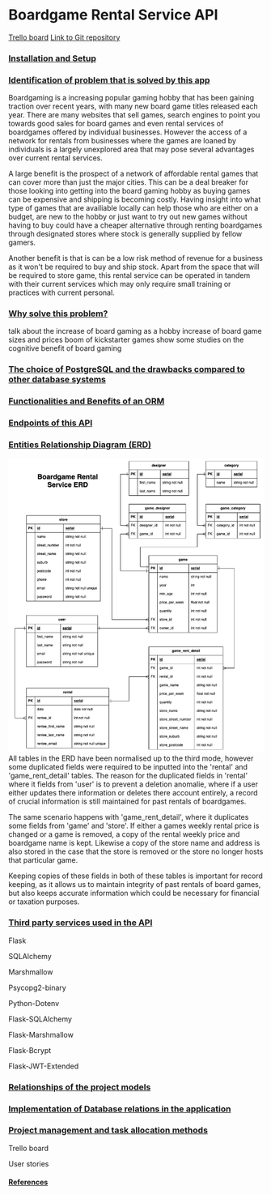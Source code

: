 # Boardgame Rental Service API

[Trello board](https://trello.com/b/azoCqVE1/boardgame-rental-service-api)
[Link to Git repository](https://github.com/jophc1/JoshuaPhillips_T2A2)

### <u>Installation and Setup</u>

### <u>Identification of problem that is solved by this app</u>

Boardgaming is a increasing popular gaming hobby that has been gaining traction over recent years, with many new board game titles released each year. There are many websites that sell games, search engines to point you towards good sales for board games and even rental services of boardgames offered by individual businesses. However the access of a network for rentals from businesses where the games are loaned by individuals is a largely unexplored area that may pose several advantages over current rental services.   

A large benefit is the prospect of a network of affordable rental games that can cover more than just the major cities. This can be a deal breaker for those looking into getting into the board gaming hobby as buying games can be expensive and shipping is becoming costly. Having insight into what type of games that are availiable locally can help those who are either on a budget, are new to the hobby or just want to try out new games without having to buy could have a cheaper alternative through renting boardgames through designated stores where stock is generally supplied by fellow gamers.   

Another benefit is that is can be a low risk method of revenue for a business as it won't be required to buy and ship stock. Apart from the space that will be required to store game, this rental service can be operated in tandem with their current services which may only require small training or practices with current personal.  

### <u>Why solve this problem?</u>

talk about the increase of board gaming as a hobby
increase of board game sizes and prices
boom of kickstarter games
show some studies on the cognitive benefit of board gaming

### <u>The choice of PostgreSQL and the drawbacks compared to other database systems</u>

### <u>Functionalities and Benefits of an ORM</u>

### <u>Endpoints of this API</u>

### <u>Entities Relationship Diagram (ERD)</u>

![ERD of boardgame rental service database](/docs/erd_t2a2.png)
All tables in the ERD have been normalised up to the third mode, however some duplicated fields were required to be inputted into the 'rental' and 'game_rent_detail' tables. The reason for the duplicated fields in 'rental' where it fields from 'user' is to prevent a deletion anomalie, where if a user either updates there information or deletes there account entirely, a record of crucial information is still maintained for past rentals of boardgames.    

The same scenario happens with 'game_rent_detail', where it duplicates some fields from 'game' and 'store'. If either a games weekly rental price is changed or a game is removed, a copy of the rental weekly price and boardgame name is kept. Likewise a copy of the store name and address is also stored in the case that the store is removed or the store no longer hosts that particular game.

Keeping copies of these fields in both of these tables is important for record keeping, as it allows us to maintain integrity of past rentals of board games, but also keeps accurate information which could be necessary for financial or taxation purposes.

### <u>Third party services used in the API</u>

Flask

SQLAlchemy

Marshmallow

Psycopg2-binary

Python-Dotenv

Flask-SQLAlchemy

Flask-Marshmallow

Flask-Bcrypt

Flask-JWT-Extended

### <u>Relationships of the project models</u>

### <u>Implementation of Database relations in the application</u>

### <u>Project management and task allocation methods</u>

Trello board

User stories


#### <u>References</u>


